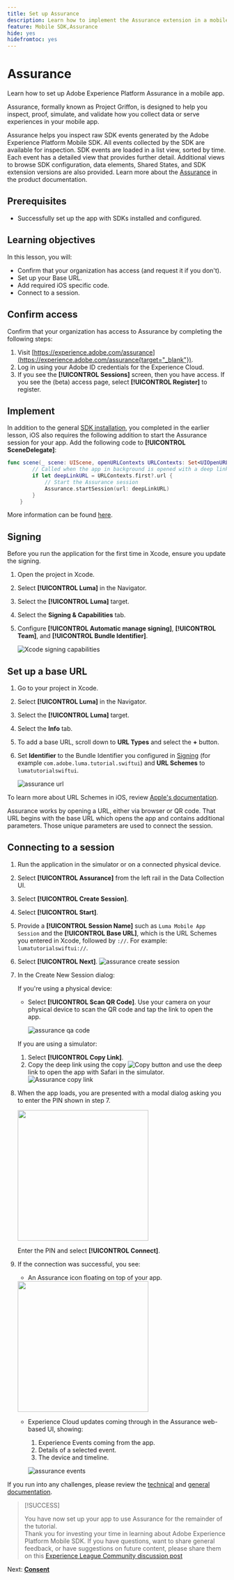 ```yaml
---
title: Set up Assurance
description: Learn how to implement the Assurance extension in a mobile app.
feature: Mobile SDK,Assurance
hide: yes
hidefromtoc: yes
---
```

# Assurance

Learn how to set up Adobe Experience Platform Assurance in a mobile app.

Assurance, formally known as Project Griffon, is designed to help you inspect, proof, simulate, and validate how you collect data or serve experiences in your mobile app.

Assurance helps you inspect raw SDK events generated by the Adobe Experience Platform Mobile SDK. All events collected by the SDK are available for inspection. SDK events are loaded in a list view, sorted by time. Each event has a detailed view that provides further detail. Additional views to browse SDK configuration, data elements, Shared States, and SDK extension versions are also provided. Learn more about the [Assurance](https://experienceleague.adobe.com/docs/experience-platform/assurance/home.html) in the product documentation.


## Prerequisites

* Successfully set up the app with SDKs installed and configured.

## Learning objectives

In this lesson, you will:

* Confirm that your organization has access (and request it if you don't).
* Set up your Base URL.
* Add required iOS specific code.
* Connect to a session.

## Confirm access

Confirm that your organization has access to Assurance by completing the following steps:

1. Visit [https://experience.adobe.com/assurance](https://experience.adobe.com/assurance{target="_blank"}).
1. Log in using your Adobe ID credentials for the Experience Cloud.
1. If you see the **[!UICONTROL Sessions]** screen, then you have access. If you see the (beta) access page, select **[!UICONTROL Register]** to register.

## Implement

In addition to the general [SDK installation](install-sdks.md), you completed in the earlier lesson, iOS also requires the following addition to start the Assurance session for your app. Add the following code to **[!UICONTROL SceneDelegate]**:

```swift {highlight="5"}
func scene(_ scene: UIScene, openURLContexts URLContexts: Set<UIOpenURLContext>) {
        // Called when the app in background is opened with a deep link.
        if let deepLinkURL = URLContexts.first?.url {
            // Start the Assurance session
            Assurance.startSession(url: deepLinkURL)
        }
    }
```

More information can be found [here](https://developer.adobe.com/client-sdks/documentation/platform-assurance-sdk/api-reference/{target="_blank"}).

## Signing

Before you run the application for the first time in Xcode, ensure you update the signing.

1. Open the project in Xcode.
1. Select **[!UICONTROL Luma]** in the Navigator.
1. Select the **[!UICONTROL Luma]** target.
1. Select the **Signing & Capabilities** tab.
1. Configure **[!UICONTROL Automatic manage signing]**, **[!UICONTROL Team]**, and **[!UICONTROL Bundle Identifier]**.

    ![Xcode signing capabilities](assets/xcode-signing-capabilities.png)

## Set up a base URL

1. Go to your project in Xcode.
1. Select **[!UICONTROL Luma]** in the Navigator.
1. Select the **[!UICONTROL Luma]** target.
1. Select the **Info** tab.
1. To add a base URL, scroll down to **URL Types** and select the **+** button.
1. Set **Identifier** to the Bundle Identifier you configured in [Signing](#signing) (for example `com.adobe.luma.tutorial.swiftui`) and **URL Schemes** to `lumatutorialswiftui`.

   ![assurance url](assets/assurance-url-type.png)

To learn more about URL Schemes in iOS, review [Apple's documentation](https://developer.apple.com/documentation/xcode/defining-a-custom-url-scheme-for-your-app{target="_blank"}).

Assurance works by opening a URL, either via browser or QR code. That URL begins with the base URL  which opens the app and contains additional parameters. Those unique parameters are used to connect the session.


## Connecting to a session

1. Run the application in the simulator or on a connected physical device.
1. Select **[!UICONTROL Assurance]** from the left rail in the Data Collection UI.
1. Select **[!UICONTROL Create Session]**.
1. Select **[!UICONTROL Start]**.
1. Provide a **[!UICONTROL Session Name]** such as `Luma Mobile App Session` and the **[!UICONTROL Base URL]**, which is the URL Schemes you entered in Xcode, followed by `://`. For example: `lumatutorialswiftui://`.
1. Select **[!UICONTROL Next]**.
    ![assurance create session](assets/assurance-create-session.png)
1. In the Create New Session dialog:
   
   If you're using a physical device: 

   * Select **[!UICONTROL Scan QR Code]**. Use your camera on your physical device to scan the QR code and tap the link to open the app.

     ![assurance qa code](assets/assurance-qr-code.png)

   If you are using a simulator:

   1. Select **[!UICONTROL Copy Link]**.
   1. Copy the deep link using the copy ![Copy](https://spectrum.adobe.com/static/icons/workflow_18/Smock_Copy_18_N.svg) button and use the deep link to open the app with Safari in the simulator.
     ![Assurance copy link](assets/assurance-copy-link.png)
    
1. When the app loads, you are presented with a modal dialog asking you to enter the PIN shown in step 7.
   
   <img src="assets/assurance-enter-pin.png" width=300>

   Enter the PIN and select **[!UICONTROL Connect]**.


1. If the connection was successful, you see:
    * An Assurance icon floating on top of your app.
      
    <img src="assets/assurance-modal.png" width=300>
    
    * Experience Cloud updates coming through in the Assurance web-based UI, showing:

      1. Experience Events coming from the app.
      1. Details of a selected event.
      1. The device and timeline.

        ![assurance events](assets/assurance-events.png)

If you run into any challenges, please review the [technical](https://developer.adobe.com/client-sdks/documentation/platform-assurance-sdk/{target="_blank"}) and [general documentation](https://experienceleague.adobe.com/docs/experience-platform/assurance/home.html{target="_blank"}).

>[!SUCCESS]
>
>You have now set up your app to use Assurance for the remainder of the tutorial.<br/>Thank you for investing your time in learning about Adobe Experience Platform Mobile SDK. If you have questions, want to share general feedback, or have suggestions on future content, please share them on this [Experience League Community discussion post](https://experienceleaguecommunities.adobe.com/t5/adobe-experience-platform-launch/tutorial-discussion-implement-adobe-experience-cloud-in-mobile/td-p/443796)


Next: **[Consent](consent.md)**

